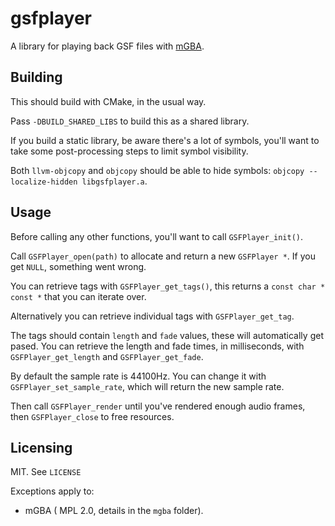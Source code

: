 # gsfplayer

A library for playing back GSF files with [mGBA](https://github.com/mgba-emu/mgba).

## Building

This should build with CMake, in the usual way.

Pass `-DBUILD_SHARED_LIBS` to build this as a shared library.

If you build a static library, be aware there's a lot of symbols,
you'll want to take some post-processing steps to limit symbol
visibility.

Both `llvm-objcopy` and `objcopy` should be able to hide symbols: `objcopy --localize-hidden libgsfplayer.a`.

## Usage

Before calling any other functions, you'll want to call
`GSFPlayer_init()`.

Call `GSFPlayer_open(path)` to allocate and return a new
`GSFPlayer *`. If you get `NULL`, something went wrong.

You can retrieve tags with `GSFPlayer_get_tags()`, this
returns a `const char * const *` that you can iterate over.

Alternatively you can retrieve individual tags with `GSFPlayer_get_tag`.

The tags should contain `length` and `fade` values, these
will automatically get pased. You can retrieve the
length and fade times, in milliseconds, with `GSFPlayer_get_length` and `GSFPlayer_get_fade`.

By default the sample rate is 44100Hz. You can change it
with `GSFPlayer_set_sample_rate`, which will return
the new sample rate.

Then call `GSFPlayer_render` until you've rendered
enough audio frames, then `GSFPlayer_close` to
free resources.


## Licensing

MIT. See `LICENSE`

Exceptions apply to:
  * mGBA ( MPL 2.0, details in the `mgba` folder).
